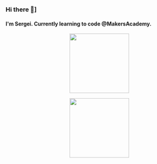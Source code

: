 ### Hi there 👋]
#### I'm Sergei. Currently learning to code @MakersAcademy.

<!--
**s-palmer/s-palmer** is a ✨ _special_ ✨ repository because its `README.md` (this file) appears on your GitHub profile.

Here are some ideas to get you started:

- 🔭 I’m currently working on ...
- 🌱 I’m currently learning ...
- 👯 I’m looking to collaborate on ...
- 🤔 I’m looking for help with ...
- 💬 Ask me about ...
- 📫 How to reach me: ...
- 😄 Pronouns: ...
- ⚡ Fun fact: ...
-->
<div>
<p align="center">
    <img align="center" height="160px" src="https://github-readme-stats.vercel.app/api/top-langs/?username=adrianeyre&layout=compact&theme=radical" />
  </p>
</div>
<div>
  <p align="center">
    <img align="center" height="160px"  src="https://github-readme-stats.vercel.app/api?username=s-palmer&show_icons=true&theme=radical&&hide=contribs&count_private=true" />
    </p?
 </div>
